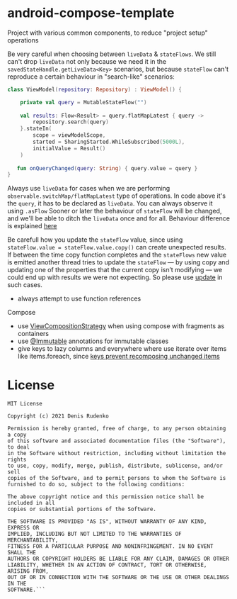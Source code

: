 # android-compose-template
Project with various common components, to reduce "project setup" operations



Be very careful when choosing between ```liveData``` & ```stateFlows```. 
We still can't drop ```liveData``` not only because we need it in the ```savedStateHandle.getLiveData<Key>``` scenarios, but because ```stateFlow``` can't reproduce a certain behaviour in "search-like" scenarios:
```kotlin
class ViewModel(repository: Repository) : ViewModel() {

    private val query = MutableStateFlow("")
    
    val results: Flow<Result> = query.flatMapLatest { query ->
        repository.search(query)
    }.stateIn(
        scope = viewModelScope,
        started = SharingStarted.WhileSubscribed(5000L),
        initialValue = Result()
    )
    
   fun onQueryChanged(query: String) { query.value = query }
}
```
Always use ```liveData``` for cases when we are performing ```observable.switchMap/flatMapLatest``` type of operations. In code above it's the ```query```, it has to be declared as ```liveData```. You can always observe it using ```.asFlow```
Sooner or later the behaviour of ```stateFlow``` will be changed, and we'll be able to ditch the ```liveData``` once and for all.
Behaviour difference is explained [here](https://github.com/Kotlin/kotlinx.coroutines/issues/2223) 

Be carefull how you update the ```stateFlow``` value, since using ```stateFlow.value = stateFlow.value.copy()``` can create unexpected results. If between the time copy function completes and the ```stateFlows``` new value is emitted another thread tries to update the ```stateFlow``` — by using copy and updating one of the properties that the current copy isn’t modifying — we could end up with results we were not expecting. So please use [update](https://kotlin.github.io/kotlinx.coroutines/kotlinx-coroutines-core/kotlinx.coroutines.flow/update.html) in such cases. 



- always attempt to use function references

Compose
- use [ViewCompositionStrategy](https://developer.android.com/jetpack/compose/interop/interop-apis#composition-strategy) when using compose with fragments as containers
- use [@Immutable](https://developer.android.com/reference/kotlin/androidx/compose/runtime/Immutable) annotations for immutable classes
- give keys to lazy columns and everywhere where use iterate over items like items.foreach, since [keys prevent recomposing unchanged items](https://developer.android.com/jetpack/compose/lifecycle#composition-anatomy) 


# License
```
MIT License

Copyright (c) 2021 Denis Rudenko

Permission is hereby granted, free of charge, to any person obtaining a copy
of this software and associated documentation files (the "Software"), to deal
in the Software without restriction, including without limitation the rights
to use, copy, modify, merge, publish, distribute, sublicense, and/or sell
copies of the Software, and to permit persons to whom the Software is
furnished to do so, subject to the following conditions:

The above copyright notice and this permission notice shall be included in all
copies or substantial portions of the Software.

THE SOFTWARE IS PROVIDED "AS IS", WITHOUT WARRANTY OF ANY KIND, EXPRESS OR
IMPLIED, INCLUDING BUT NOT LIMITED TO THE WARRANTIES OF MERCHANTABILITY,
FITNESS FOR A PARTICULAR PURPOSE AND NONINFRINGEMENT. IN NO EVENT SHALL THE
AUTHORS OR COPYRIGHT HOLDERS BE LIABLE FOR ANY CLAIM, DAMAGES OR OTHER
LIABILITY, WHETHER IN AN ACTION OF CONTRACT, TORT OR OTHERWISE, ARISING FROM,
OUT OF OR IN CONNECTION WITH THE SOFTWARE OR THE USE OR OTHER DEALINGS IN THE
SOFTWARE.```
